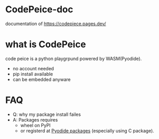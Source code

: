 # CodePeice-doc
documentation of https://codepiece.pages.dev/

# what is CodePeice

code peice is a python playgrpund powered by WASM(Pyodide).
* no account needed
* pip install available
* can be embedded anyware

# FAQ
* Q: why my package install failes
* A: Packages requires
  * wheel on PyPI
  * or registerd at [Pyodide packages](https://github.com/pyodide/pyodide/tree/main/packages) (especially using C package). 
